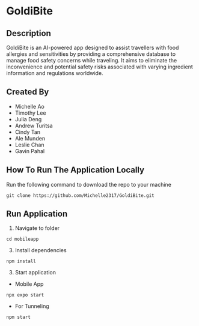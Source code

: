 # GoldiBite

## Description
GoldiBite is an AI-powered app designed to assist travellers with food allergies and sensitivities by providing a comprehensive database to manage food safety concerns while traveling. It aims to eliminate the inconvenience and potential safety risks associated with varying ingredient information and regulations worldwide.

## Created By
- Michelle Ao
- Timothy Lee
- Julia Deng
- Andrew Turitsa
- Cindy Tan
- Ale Munden
- Leslie Chan
- Gavin Pahal

## How To Run The Application Locally
Run the following command to download the repo to your machine
```
git clone https://github.com/Michelle2317/GoldiBite.git
```
## Run Application
1. Navigate to folder
```
cd mobileapp
```

3. Install dependencies
```
npm install
```
3. Start application

- Mobile App
```
npx expo start
```
- For Tunneling
```
npm start
```
